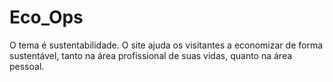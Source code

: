 # Eco_Ops
O tema é sustentabilidade. O site ajuda os visitantes a economizar de forma sustentável, tanto na área profissional de suas vidas, quanto na área pessoal.
